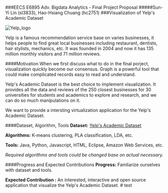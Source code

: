 ###EECS E6895 Adv. Bigdata Analytics - Final Project Proposal
#####Sun-Yi Lin (sl3833), Hao-Hsiang Chuang (hc2751)
###Visualization of Yelp's Academic Dataset

![Yelp_logo](https://raw.github.com/lsphate/Visualization-of-Yelp-s-Academic-Dataset/master/Yelp_Logo.png)

Yelp is a famous recommendation service base on varies businesses, it helps people to find great local businesses including restaurant, dentists, hair stylists, mechanics, etc. It was founded in 2004 and now it has 135 million monthly visitors and 71 million reviews.

####Motivation
When we first discuss what to do in the final porject, visualization quickly become our consensus. Graph is a powerful tool that could make complicated records easy to read and understand. 

Yelp's Academic Dataset is the best choice to implement visualization. It provides all the data and reviews of the 250 closest businesses for 30 universities for students and academics to explore and research, and we can do so much manipulations on it.

We want to provide a intersting virtualization application for the Yelp's Academic Dataset.####Dataset, Algorithm, Tools
**Dataset:**
[Yelp's Academic Dataset](https://www.yelp.com/academic_dataset)**Algorithms:** K-means clustering, PLA classification, LDA, etc.**Tools:**Java, Python, Javascript, HTML, Eclipse, Amazon Web Services, etc.*Required algorithms and tools could be changed base on actual necessary.*####Progress and Expected Contributions**Progress:** Famliarize ourselves with dataset and tools.**Expected Contribution :**An interested, interactive and open source application that visualize the Yelp's Academic Dataset. # test
